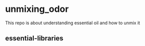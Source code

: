 # unmixing_odor
This repo is about understanding essential oil and how to unmix it
## essential-libraries

